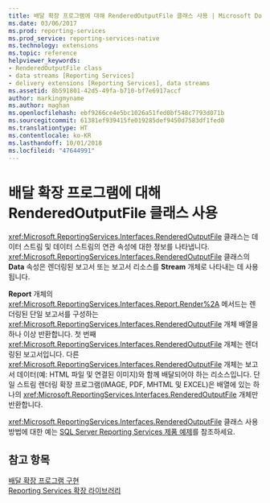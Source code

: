 ```yaml
---
title: 배달 확장 프로그램에 대해 RenderedOutputFile 클래스 사용 | Microsoft Docs
ms.date: 03/06/2017
ms.prod: reporting-services
ms.prod_service: reporting-services-native
ms.technology: extensions
ms.topic: reference
helpviewer_keywords:
- RenderedOutputFile class
- data streams [Reporting Services]
- delivery extensions [Reporting Services], data streams
ms.assetid: 8b591801-42d5-49fa-b710-bf7e6917accf
author: markingmyname
ms.author: maghan
ms.openlocfilehash: ebf9266ce4e5bc1026a51fed0bf548c7793d071b
ms.sourcegitcommit: 61381ef939415fe019285def9450d7583df1fed0
ms.translationtype: HT
ms.contentlocale: ko-KR
ms.lasthandoff: 10/01/2018
ms.locfileid: "47644991"
---
```

# <a name="using-the-renderedoutputfile-class-for-a-delivery-extension"></a>배달 확장 프로그램에 대해 RenderedOutputFile 클래스 사용
  <xref:Microsoft.ReportingServices.Interfaces.RenderedOutputFile> 클래스는 데이터 스트림 및 데이터 스트림의 연관 속성에 대한 정보를 나타냅니다. <xref:Microsoft.ReportingServices.Interfaces.RenderedOutputFile> 클래스의 **Data** 속성은 렌더링된 보고서 또는 보고서 리소스를 **Stream** 개체로 나타내는 데 사용됩니다.  
  
 **Report** 개체의 <xref:Microsoft.ReportingServices.Interfaces.Report.Render%2A> 메서드는 렌더링된 단일 보고서를 구성하는 <xref:Microsoft.ReportingServices.Interfaces.RenderedOutputFile> 개체 배열을 하나 이상 반환합니다. 첫 번째 <xref:Microsoft.ReportingServices.Interfaces.RenderedOutputFile> 개체는 렌더링된 보고서입니다. 다른 <xref:Microsoft.ReportingServices.Interfaces.RenderedOutputFile> 개체는 보고서 데이터(예: HTML 파일 및 연결된 이미지)와 함께 배달되어야 하는 리소스입니다. 단일 스트림 렌더링 확장 프로그램(IMAGE, PDF, MHTML 및 EXCEL)은 배열에 있는 하나의 <xref:Microsoft.ReportingServices.Interfaces.RenderedOutputFile> 개체만 반환합니다.  
  
 <xref:Microsoft.ReportingServices.Interfaces.RenderedOutputFile> 클래스 사용 방법에 대한 예는 [SQL Server Reporting Services 제품 예제](http://go.microsoft.com/fwlink/?LinkId=177889)를 참조하세요.  
  
## <a name="see-also"></a>참고 항목  
 [배달 확장 프로그램 구현](../../../reporting-services/extensions/delivery-extension/implementing-a-delivery-extension.md)   
 [Reporting Services 확장 라이브러리](../../../reporting-services/extensions/reporting-services-extension-library.md)  
  
  
